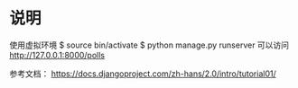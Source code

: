 # 说明

使用虚拟环境
$ source bin/activate
$ python manage.py runserver
可以访问 http://127.0.0.1:8000/polls

参考文档：
https://docs.djangoproject.com/zh-hans/2.0/intro/tutorial01/